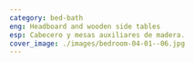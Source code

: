 ```yaml
---
category: bed-bath
eng: Headboard and wooden side tables
esp: Cabecero y mesas auxiliares de madera.
cover_image: ./images/bedroom-04-01--06.jpg
---
```

